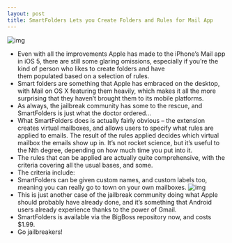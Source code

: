 ```yaml
---
layout: post
title: SmartFolders Lets you Create Folders and Rules for Mail App
---
```

![img](http://media.idownloadblog.com/wp-content/uploads/2011/10/SmartFolders-for-Mail-iPhone.png)
* Even with all the improvements Apple has made to the iPhone’s Mail app in iOS 5, there are still some glaring omissions, especially if you’re the kind of person who likes to create folders and have them populated based on a selection of rules.
* Smart folders are something that Apple has embraced on the desktop, with Mail on OS X featuring them heavily, which makes it all the more surprising that they haven’t brought them to its mobile platforms.
* As always, the jailbreak community has some to the rescue, and SmartFolders is just what the doctor ordered…
* What SmartFolders does is actually fairly obvious – the extension creates virtual mailboxes, and allows users to specify what rules are applied to emails. The result of the rules applied decides which virtual mailbox the emails show up in. It’s not rocket science, but it’s useful to the Nth degree, depending on how much time you put into it.
* The rules that can be applied are actually quite comprehensive, with the criteria covering all the usual bases, and some.
* The criteria include:
* SmartFolders can be given custom names, and custom labels too, meaning you can really go to town on your own mailboxes.
![img](http://media.idownloadblog.com/wp-content/uploads/2011/10/SmartFolders-for-Mail-iPhone-2.png)
* This is just another case of the jailbreak community doing what Apple should probably have already done, and it’s something that Android users already experience thanks to the power of Gmail.
* SmartFolders is available via the BigBoss repository now, and costs $1.99.
* Go jailbreakers!

